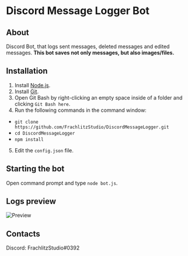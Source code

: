 # Discord Message Logger Bot

## About
Discord Bot, that logs sent messages, deleted messages and edited messages. 
**This bot saves not only messages, but also images/files.**

## Installation
1. Install [Node.js](https://nodejs.org/).
2. Install [Git](https://gitforwindows.org/).
3. Open Git Bash by right-clicking an empty space inside of a folder and clicking ```Git Bash here```.
4. Run the following commands in the command window:
  * ```git clone https://github.com/FrachlitzStudio/DiscordMessageLogger.git```
  * ```cd DiscordMessageLogger```
  * ```npm install```
5. Edit the ```config.json``` file.

## Starting the bot
Open command prompt and type ```node bot.js```.

## Logs preview
![Preview](https://i.imgur.com/JKTyHWI.png)

## Contacts
Discord: FrachlitzStudio#0392
